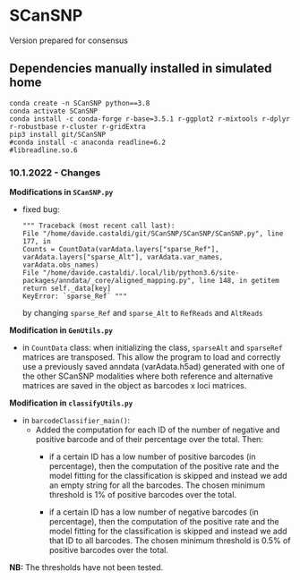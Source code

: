 # SCanSNP
Version prepared for consensus

## __Dependencies manually installed in simulated home__

    conda create -n SCanSNP python==3.8
    conda activate SCanSNP
    conda install -c conda-forge r-base=3.5.1 r-ggplot2 r-mixtools r-dplyr r-robustbase r-cluster r-gridExtra 
    pip3 install git/SCanSNP
    #conda install -c anaconda readline=6.2
    #libreadline.so.6

### 10.1.2022 - Changes

**Modifications in `SCanSNP.py`**

- fixed bug:

	```{python3}
	""" Traceback (most recent call last):
	File "/home/davide.castaldi/git/SCanSNP/SCanSNP/SCanSNP.py", line 177, in
	Counts = CountData(varAdata.layers["sparse_Ref"], varAdata.layers["sparse_Alt"], varAdata.var_names, varAdata.obs_names)
	File "/home/davide.castaldi/.local/lib/python3.6/site-packages/anndata/_core/aligned_mapping.py", line 148, in getitem
	return self._data[key]
	KeyError: `sparse_Ref` """
	```

	by changing `sparse_Ref` and `sparse_Alt` to `RefReads` and `AltReads`

**Modification in `GenUtils.py`**

- in `CountData` class: when initializing the class, `sparseAlt` and `sparseRef` matrices are transposed. This allow the program to load and correctly use a previously saved anndata (varAdata.h5ad) generated with one of the other SCanSNP modalities where both reference and alternative matrices are saved in the object as barcodes x loci matrices.

**Modification in `classifyUtils.py`**

- in `barcodeClassifier_main()`:
	* Added the computation for each ID of the number of negative and positive barcode and of their percentage over the total. Then:
		* if a certain ID has a low number of positive barcodes (in percentage), then the computation of the positive rate and the model fitting for the classification is skipped and instead we add an empty string for all the barcodes. The chosen minimum threshold is 1% of positive barcodes over the total.

		* if a certain ID has a low number of negative barcodes (in percentage), then the computation of the positive rate and the model fitting for the classification is skipped and instead we add that ID to all barcodes. The chosen minimum threshold is 0.5% of positive barcodes over the total.    

__NB:__ The thresholds have not been tested.

